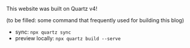 This website was built on Quartz v4!

(to be filled: some command that frequently used for building this blog)


* sync: `npx quartz sync`
* preview locally: `npx quartz build --serve`